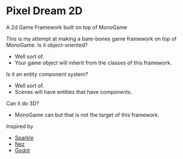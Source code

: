 # Pixel Dream 2D
A 2d Game Framework built on top of MonoGame

This is my attempt at making a bare-bones game framework on top of MonoGame. 
Is it object-oriented?
- Well sort of.
- Your game object will inherit from the classes of this framework.

Is it an entity component system?
- Well sort of.
- Scenes will have entities that have components.

Can it do 3D?
- MonoGame can but that is not the target of this framework.

Inspired by 
* [Sparkle](https://github.com/MrScautHD/Sparkle)
* [Nez](https://github.com/prime31/Nez)
* [Godot](https://github.com/godotengine/godot)

